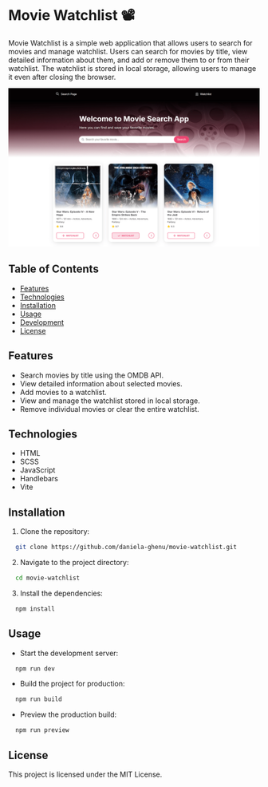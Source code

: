 # Movie Watchlist 📽️

Movie Watchlist is a simple web application that allows users to search for movies and manage watchlist.
Users can search for movies by title, view detailed information about them, and add or remove them to or from their watchlist. 
The watchlist is stored in local storage, allowing users to manage it even after closing the browser.

![Search Page with movies](public/images/project-screenshots/screencapture-movies.png)

## Table of Contents
- [Features](#features)
- [Technologies](#technologies)
- [Installation](#installation)
- [Usage](#usage)
- [Development](#development)
- [License](#license)

## Features
- Search movies by title using the OMDB API.
- View detailed information about selected movies.
- Add movies to a watchlist.
- View and manage the watchlist stored in local storage.
- Remove individual movies or clear the entire watchlist.

## Technologies
- HTML
- SCSS
- JavaScript
- Handlebars
- Vite

## Installation 
1. Clone the repository:
```sh
  git clone https://github.com/daniela-ghenu/movie-watchlist.git
``` 
2. Navigate to the project directory:
```sh
  cd movie-watchlist
```
3. Install the dependencies:
```sh
  npm install
```   

## Usage
- Start the development server:
```sh
  npm run dev
```
- Build the project for production:
```sh
  npm run build
```
- Preview the production build:
```sh
  npm run preview
```
## License
This project is licensed under the MIT License.
